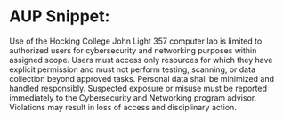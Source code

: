 # AUP Snippet:

  Use of the Hocking College John Light 357 computer lab is limited to authorized users for cybersecurity and networking purposes within assigned scope. Users must access only resources for which they have explicit permission and must not perform testing, scanning, or data collection beyond approved tasks. Personal data shall be minimized and handled responsibly. Suspected exposure or misuse must be reported immediately to the Cybersecurity and Networking program advisor. Violations may result in loss of access and disciplinary action.
